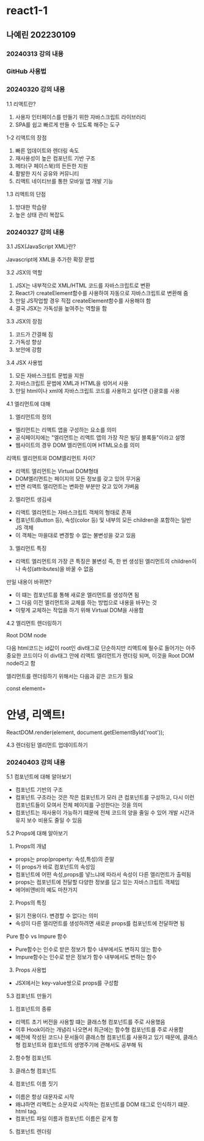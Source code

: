 # react1-1

## 나예린 202230109

### 20240313 강의 내용
### GitHub 사용법


### 20240320 강의 내용

1.1 리액트란?

1. 사용자 인터페이스를 만들기 위한 자바스크립트 라이브러리
2. SPA를 쉽고 빠르게 만들 수 있도록 해주는 도구

1-2 리액트의 장점

1. 빠른 업데이트와 렌더링 속도
2. 재사용성이 높은 컴포넌트 기반 구조
3. 메타(구 페이스북)의 든든한 지원
4. 활발한 지식 공유와 커뮤니티
5. 리액트 네이티브를 통한 모바일 앱 개발 기능

1.3 리액트의 단점

1. 방대한 학습량
2. 높은 상태 관리 복잡도

### 20240327 강의 내용

3.1 JSX(JavaScript XML)란?

Javascript에 XML을 추가한 확장 문법

3.2 JSX의 역할

1. JSX는 내부적으로 XML/HTML 코드를 자바스크립트로 변환
2. React가 createElement함수를 사용하여 자동으로 자바스크립트로 변환해 줌
3. 만일 JS작업할 경우 직접 createElement함수를 사용해야 함
4. 결국 JSX는 가독성을 높여주는 역할을 함

3.3 JSX의 장점

1. 코드가 간결해 짐
2. 가독성 향상
3. 보안에 강함

3.4 JSX 사용법

1. 모든 자바스크립트 문법을 지원
2. 자바스크립트 문법에 XML과 HTML을 섞어서 사용
3. 만일 html이나 xml에 자바스크립트 코드를 사용하고 싶다면 {}괄호를 사용

4.1 엘리먼트에 대해

1. 엘리먼트의 정의

* 엘리먼트는 리액트 앱을 구성하는 요소를 의미
* 공식페이지에는 "엘리먼트는 리액트 앱의 가장 작은 빌딩 블록들"이라고 설명
* 웹사이트의 경우 DOM 엘리먼트이며 HTML요소를 의미

리액트 엘리먼트와 DOM엘리먼트 차이?

* 리액트 엘리먼트는 Virtual DOM형태
* DOM엘리먼트는 페이지의 모든 정보를 갖고 있어 무거움
* 반면 리액트 엘리먼트는 변화한 부분만 갖고 있어 가벼움

2. 엘리먼트 생김새

* 리액트 엘리먼트는 자바스크립트 객체의 형태로 존재
* 컴포넌트(Button 등), 속성(color 등) 및 내부의 모든 children을 포함하는 일반 JS 객체
* 이 객체는 마을대로 변경할 수 없는 불변성을 갖고 있음

3. 엘리먼트 특징

* 리액트 엘리먼트의 가장 큰 특징은 불변성
즉, 한 번 생성된 엘리먼트의 children이나 속성(attributes)을 바꿀 수 없음

만일 내용이 바뀌면?

* 이 떄는 컴포넌트를 통해 새로운 엘리먼트를 생성하면 됨
* 그 다음 이전 엘리먼트와 교체를 하는 방법으로 내용을 바꾸는 것
* 이렇게 교체하는 작업을 하기 위해 Virtual DOM을 사용함

4.2 엘리먼트 렌더링하기

Root DOM node

다음 html코드는 id값이 root인 div태그로 단순하지만 리액트에 필수로 들어가는 아주 중요한 코드이다
이 div태그 안에 리액트 엘리먼트가 렌더링 되며, 이것을 Root DOM node라고 함
<div id="root"></div>

엘리먼트를 렌더링하기 위해서는 다음과 같은 코드가 필요

const element= <h1>안녕, 리액트!</h1>
ReactDOM.render(element, document.getElementById('root'));

4.3 렌더링된 엘리먼트 업데이트하기

### 20240403 강의 내용

5.1 컴포넌트에 대해 알아보기

* 컴포넌트 기반의 구조
* 컴포넌트 구조라는 것은 작은 컴포넌트가 모러 큰 컴포넌트를 구성하고, 다시 이런 컴포넌트들이 모여서 전체 페이지를 구성한다는 것을 의미
* 컴포넌트는 재사용이 가능하기 떄문에 전체 코드의 양을 줄일 수 있어 개발 시간과 유지 보수 비용도 줄일 수 있음

5.2 Props에 대해 알아보기

1. Props의 개념

* props는 prop(property: 속성,특성)의 준말
* 이 props가 바로 컴포넌트의 속성임
* 컴포넌트에 어떤 속성,props를 넣느냐에 따라서 속성이 다른 엘리먼트가 출력됨
* props는 컴포넌트에 전달할 다양한 정보를 담고 있는 자바스크립트 객체임
* 에어비앤비의 예도 마찬가지

2. Props의 특징

* 읽기 전용이다. 변경할 수 없다는 의미
* 속성이 다른 엘리먼트를 생성하려면 새로운 props를 컴포넌트에 전달하면 됨

Pure 함수 vs Impure 함수

* Pure함수는 인수로 받은 정보가 함수 내부에서도 변하지 않는 함수
* Impure함수는 인수로 받은 정보가 함수 내부에서도 변하는 함수

3. Props 사용법

* JSX에서는 key-value쌍으로 props를 구성함

5.3 컴포넌트 만들기

1. 컴포넌트의 종류

* 리액트 초기 버전을 사용할 떄는 클래스형 컴포넌트를 주로 사용했음
* 이후 Hook이라는 개념리 나오면서 최근에는 함수형 컴포넌트를 주로 사용함
* 예전에 작성된 코드나 문서들이 클래스형 컴포넌트를 사용하고 있기 때문에, 클래스형 컴포넌트와 컴포넌트의 생명주기에 관해서도 공부해 둬

2. 함수형 컴포넌트

3. 클래스형 컴포넌트

4. 컴포넌트 이름 짓기

* 이름은 항상 대문자로 시작
* 왜냐하면 리액트는 소문자로 시작하는 컴포넌트를 DOM 태그로 인식하기 떄문. html tag.
* 컴포넌트 파일 이름과 컴포넌트 이름은 같게 함

5. 컴포넌트 렌더링












